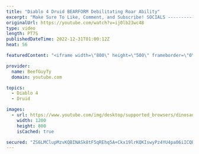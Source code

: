 ```yaml
---
title: "Diablo 4 Druid BEARFORM Debilitating Roar Ability"
excerpt: "Make Sure To Like, Comment, and Subscribe! SOCIALS ---------------------------------------------- Join Our ..."
originalUrl: https://youtube.com/watch?v=ij0lb23wc48
type: video
length: PT7S
publishedDateTime: 2022-12-31T01:00:12Z
heat: 56

featuredContent: "<iframe width=\"800\" height=\"500\" frameborder=\"0\" src=\"https://www.youtube.com/embed/ij0lb23wc48\" allow=\"accelerometer; autoplay; encrypted-media; gyroscope; picture-in-picture\" allowfullscreen></iframe>"

provider:
  name: BeefGuyTy
  domain: youtube.com

topics:
  - Diablo 4
  - Druid

images:
  - url: https://www.youtube.com/img/desktop/supported_browsers/dinosaur.png
    width: 1200
    height: 800
    isCached: true

secured: "ZS6LMClupMzvKQBINASk8tF5qREhq5A+Ckx19lrKQKIswyPz4YU4pa06iICQHT7BTLhE8B5lS3oa/U9Ygu5NUDyA67HF/jQ+Ar3L/RnpaRwBAubgd9M5sh7MfRDTZoqMv/Qzgx9n2zkd+L0EZA/ICxeYY1g5Dxyfb6qT93d+fi3dqPI3Rzo125Cu5Zzry/mJHQJRskdA8ZokBFqfUf+NN0ml4P2fU6Yb6kxGLIldjZ4QmhcNSvTzui8c4ua2+tF9PMaGVIEem8NlApPDr2VtIfYQXdP1m9LmqEiUk5fDGJOdEEtdqkd1aZxUDh0ubOWb/GCKW1dNEDyiUqlcMn1mZPlf6AiCQCW6yYSW6NIjMzj02xEDLEJzn+kjKuMD/DehPpJcC4KDhLoGNF3jlTmffQsMR4zkg+63EbOiA66Kht0=;PgIINhHvden8cOIWF07r1g=="
---
```


